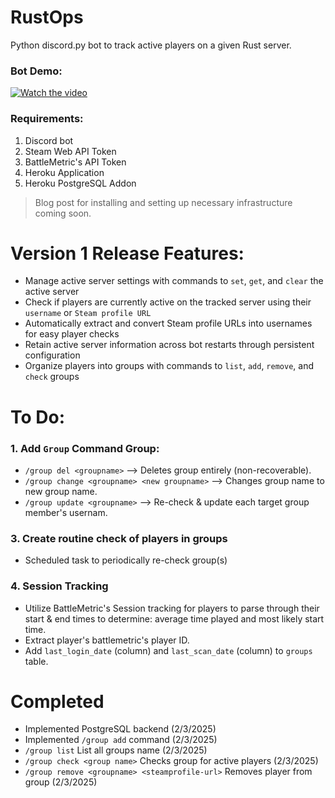 # RustOps
Python discord.py bot to track active players on a given Rust server.
### Bot Demo:
[![Watch the video](https://img.youtube.com/vi/NeKdC2AVGo0/maxresdefault.jpg)](https://www.youtube.com/watch?v=NeKdC2AVGo0)
### Requirements:
1. Discord bot
2. Steam Web API Token
3. BattleMetric's API Token
4. Heroku Application
5. Heroku PostgreSQL Addon
> Blog post for installing and setting up necessary infrastructure coming soon.

# Version 1 Release Features:
- Manage active server settings with commands to `set`, `get`, and `clear` the active server
- Check if players are currently active on the tracked server using their `username` or `Steam profile URL`
- Automatically extract and convert Steam profile URLs into usernames for easy player checks
- Retain active server information across bot restarts through persistent configuration
- Organize players into groups with commands to `list`, `add`, `remove`, and `check` groups

# **To Do:**
### 1. Add `Group` Command Group: 
- `/group del <groupname>` --> Deletes group entirely (non-recoverable).
- `/group change <groupname> <new groupname>` --> Changes group name to new group name.
- `/group update <groupname>` --> Re-check & update each target group member's usernam.
### 3. Create routine check of players in groups
- Scheduled task to periodically re-check group(s)
### 4. Session Tracking
- Utilize BattleMetric's Session tracking for players to parse through their start & end times to determine: average time played and most likely start time.
- Extract player's battlemetric's player ID.
- Add `last_login_date` (column) and `last_scan_date` (column) to `groups` table.

# **Completed** 
- Implemented PostgreSQL backend (2/3/2025)
- Implemented `/group add` command  (2/3/2025)
- `/group list` List all groups name (2/3/2025)
- `/group check <group name>` Checks group for active players   (2/3/2025)
- `/group remove <groupname> <steamprofile-url>` Removes player from group (2/3/2025)
